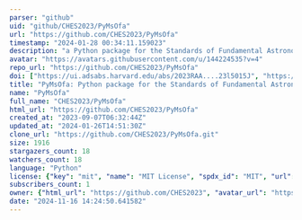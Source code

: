```yaml
---
parser: "github"
uid: "github/CHES2023/PyMsOfa"
url: "https://github.com/CHES2023/PyMsOfa"
timestamp: "2024-01-28 00:34:11.159023"
description: "a Python package for the Standards of Fundamental Astronomy (SOFA) service"
avatar: "https://avatars.githubusercontent.com/u/144224535?v=4"
repo_url: "https://github.com/CHES2023/PyMsOfa"
doi: ["https://ui.adsabs.harvard.edu/abs/2023RAA....23l5015J", "https://ui.adsabs.harvard.edu/abs/2023ascl.soft12018J/abstract"]
title: "PyMsOfa: Python package for the Standards of Fundamental Astronomy (SOFA) service"
name: "PyMsOfa"
full_name: "CHES2023/PyMsOfa"
html_url: "https://github.com/CHES2023/PyMsOfa"
created_at: "2023-09-07T06:32:44Z"
updated_at: "2024-01-26T14:51:30Z"
clone_url: "https://github.com/CHES2023/PyMsOfa.git"
size: 1916
stargazers_count: 18
watchers_count: 18
language: "Python"
license: {"key": "mit", "name": "MIT License", "spdx_id": "MIT", "url": "https://api.github.com/licenses/mit", "node_id": "MDc6TGljZW5zZTEz"}
subscribers_count: 1
owner: {"html_url": "https://github.com/CHES2023", "avatar_url": "https://avatars.githubusercontent.com/u/144224535?v=4", "login": "CHES2023", "type": "User"}
date: "2024-11-16 14:24:50.641582"
---
```


